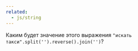 ```yaml
---
related:
  - js/string
---
```


Каким будет значение этого выражения `"искать такси".split('').reverse().join('')`?
